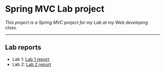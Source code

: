 # Spring MVC Lab project

*This project is a Spring MVC project for my Lab at my Web developing class.*

---

## Lab reports

- Lab 1: [Lab 1 report](docs/reports/lab1/README.md)
- Lab 2: [Lab 2 report](docs/reports/lab2/README.md)
